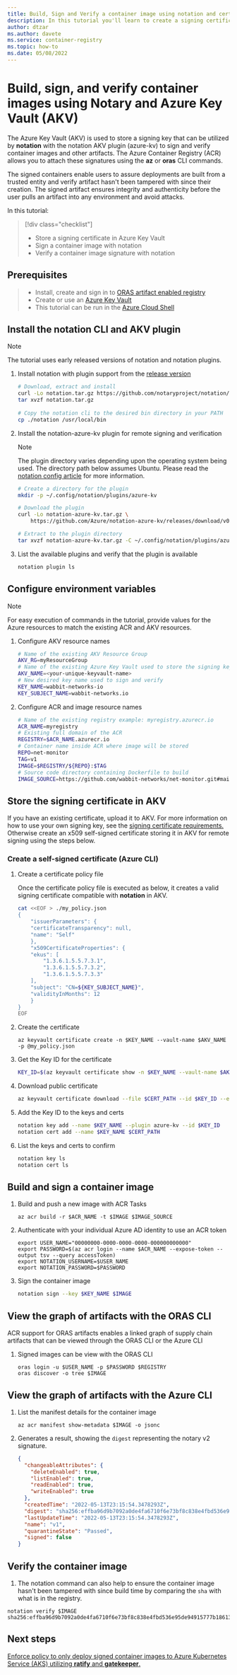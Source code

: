 ```yaml
---
title: Build, Sign and Verify a container image using notation and certificate in Azure Key Vault
description: In this tutorial you'll learn to create a signing certificate, build a container image, remote sign image with notation and Azure Key Vault, and then verify the container image using the Azure Container Registry.
author: dtzar
ms.author: davete
ms.service: container-registry
ms.topic: how-to
ms.date: 05/08/2022
---
```


# Build, sign, and verify container images using Notary and Azure Key Vault (AKV)

The Azure Key Vault (AKV) is used to store a signing key that can be utilized by **notation** with the notation AKV plugin (azure-kv) to sign and verify container images and other artifacts. The Azure Container Registry (ACR) allows you to attach these signatures using the **az** or **oras** CLI commands.

The signed containers enable users to assure deployments are built from a trusted entity and verify artifact hasn't been tampered with since their creation. The signed artifact ensures integrity and authenticity before the user pulls an artifact into any environment and avoid attacks.


In this tutorial:

> [!div class="checklist"]
> * Store a signing certificate in Azure Key Vault
> * Sign a container image with notation
> * Verify a container image signature with notation

## Prerequisites

> * Install, create and sign in to [ORAS artifact enabled registry](/articles/container-registry/container-registry-oras-artifacts#sign-in-with-oras-1)
> * Create or use an [Azure Key Vault](/azure/key-vault/general/quick-create-cli)
>*  This tutorial can be run in the [Azure Cloud Shell](https://portal.azure.com/#cloudshell/)

## Install the notation CLI and AKV plugin

> [!NOTE]
> The tutorial uses early released versions of notation and notation plugins.  

1. Install notation with plugin support from the [release version](https://github.com/notaryproject/notation/releases/)

    ```bash
    # Download, extract and install
    curl -Lo notation.tar.gz https://github.com/notaryproject/notation/releases/download/v0.9.0-alpha.1/notation_0.9.0-alpha.1_linux_amd64.tar.gz
    tar xvzf notation.tar.gz
            
    # Copy the notation cli to the desired bin directory in your PATH
    cp ./notation /usr/local/bin
    ```

2. Install the notation-azure-kv plugin for remote signing and verification

    > [!NOTE]
    > The plugin directory varies depending upon the operating system being used.  The directory path below assumes Ubuntu.
    > Please read the [notation config article](https://github.com/notaryproject/notation/blob/main/specs/notation-config.md) for more information.
    
    ```bash
    # Create a directory for the plugin
    mkdir -p ~/.config/notation/plugins/azure-kv
    
    # Download the plugin
    curl -Lo notation-azure-kv.tar.gz \
        https://github.com/Azure/notation-azure-kv/releases/download/v0.3.0-alpha.1/notation-azure-kv_0.3.0-alpha.1_Linux_amd64.tar.gz
    
    # Extract to the plugin directory
    tar xvzf notation-azure-kv.tar.gz -C ~/.config/notation/plugins/azure-kv notation-azure-kv
    ```

3. List the available plugins and verify that the plugin is available

    ```bash
    notation plugin ls
    ```

## Configure environment variables

> [!NOTE]
> For easy execution of commands in the tutorial, provide values for the Azure resources to match the existing ACR and AKV resources.

1. Configure AKV resource names

    ```bash
    # Name of the existing AKV Resource Group
    AKV_RG=myResourceGroup
    # Name of the existing Azure Key Vault used to store the signing keys
    AKV_NAME=<your-unique-keyvault-name>
    # New desired key name used to sign and verify
    KEY_NAME=wabbit-networks-io
    KEY_SUBJECT_NAME=wabbit-networks.io
    ```

2. Configure ACR and image resource names

    ```bash
    # Name of the existing registry example: myregistry.azurecr.io
    ACR_NAME=myregistry
    # Existing full domain of the ACR
    REGISTRY=$ACR_NAME.azurecr.io
    # Container name inside ACR where image will be stored
    REPO=net-monitor
    TAG=v1
    IMAGE=$REGISTRY/${REPO}:$TAG
    # Source code directory containing Dockerfile to build
    IMAGE_SOURCE=https://github.com/wabbit-networks/net-monitor.git#main
    ```

## Store the signing certificate in AKV

If you have an existing certificate, upload it to AKV. For more information on how to use your own signing key, see the [signing certificate requirements.](https://github.com/notaryproject/notaryproject/blob/main/signature-specification.md#certificate-requirements)
Otherwise create an x509 self-signed certificate storing it in AKV for remote signing using the steps below.

### Create a self-signed certificate (Azure CLI)

1. Create a certificate policy file

    Once the certificate policy file is executed as below, it creates a valid signing certificate compatible with **notation** in AKV. 

    ```bash
    cat <<EOF > ./my_policy.json
    {
        "issuerParameters": {
        "certificateTransparency": null,
        "name": "Self"
        },
        "x509CertificateProperties": {
        "ekus": [
            "1.3.6.1.5.5.7.3.1",
            "1.3.6.1.5.5.7.3.2",
            "1.3.6.1.5.5.7.3.3"
        ],
        "subject": "CN=${KEY_SUBJECT_NAME}",
        "validityInMonths": 12
        }
    }
    EOF
    ```

1. Create the certificate

    ```azure-cli
    az keyvault certificate create -n $KEY_NAME --vault-name $AKV_NAME -p @my_policy.json
    ```

1. Get the Key ID for the certificate

    ```bash
    KEY_ID=$(az keyvault certificate show -n $KEY_NAME --vault-name $AKV_NAME --query 'id' -otsv)
    ```
4. Download public certificate

    ```bash
    az keyvault certificate download --file $CERT_PATH --id $KEY_ID --encoding PEM
    ```

5. Add the Key ID to the keys and certs

    ```bash
    notation key add --name $KEY_NAME --plugin azure-kv --id $KEY_ID
    notation cert add --name $KEY_NAME $CERT_PATH
    ```

6. List the keys and certs to confirm

    ```bash
    notation key ls
    notation cert ls
    ```

## Build and sign a container image

1. Build and push a new image with ACR Tasks

    ```azure-cli
    az acr build -r $ACR_NAME -t $IMAGE $IMAGE_SOURCE
    ```

2. Authenticate with your individual Azure AD identity to use an ACR token

    ```azure-cli
    export USER_NAME="00000000-0000-0000-0000-000000000000"
    export PASSWORD=$(az acr login --name $ACR_NAME --expose-token --output tsv --query accessToken)
    export NOTATION_USERNAME=$USER_NAME
    export NOTATION_PASSWORD=$PASSWORD
    ```

3. Sign the container image

    ```bash
    notation sign --key $KEY_NAME $IMAGE
    ```

## View the graph of artifacts with the ORAS CLI

ACR support for ORAS artifacts enables a linked graph of supply chain artifacts that can be viewed through the ORAS CLI or the Azure CLI

1. Signed images can be view with the ORAS CLI

    ```azure-cli
    oras login -u $USER_NAME -p $PASSWORD $REGISTRY
    oras discover -o tree $IMAGE
    ```

## View the graph of artifacts with the Azure CLI

1. List the manifest details for the container image

    ```azure-cli
    az acr manifest show-metadata $IMAGE -o jsonc
    ```

2.  Generates a result, showing the `digest` representing the notary v2 signature.

    ```json
    {
      "changeableAttributes": {
        "deleteEnabled": true,
        "listEnabled": true,
        "readEnabled": true,
        "writeEnabled": true
      },
      "createdTime": "2022-05-13T23:15:54.3478293Z",
      "digest": "sha256:effba96d9b7092a0de4fa6710f6e73bf8c838e4fbd536e95de94915777b18613",
      "lastUpdateTime": "2022-05-13T23:15:54.3478293Z",
      "name": "v1",
      "quarantineState": "Passed",
      "signed": false
    }
    ```

## Verify the container image

1. The notation command can also help to ensure the container image hasn't been tampered with since build time by comparing the `sha` with what is in the registry.

```azure-cli
notation verify $IMAGE
sha256:effba96d9b7092a0de4fa6710f6e73bf8c838e4fbd536e95de94915777b18613
```

## Next steps

[Enforce policy to only deploy signed container images to Azure Kubernetes Service (AKS) utilizing **ratify** and **gatekeeper**.](https://github.com/Azure/notation-azure-kv/blob/main/docs/nv2-sign-verify-aks.md)